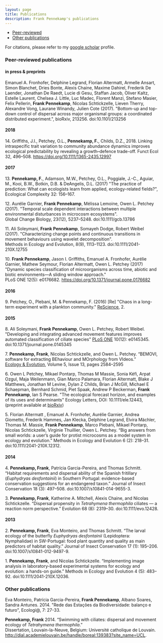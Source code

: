 ```yaml
---
layout: page
title: Publications
description: Frank Pennekamp's publications
---
```


<div class="navbar">
    <div class="navbar-inner">
        <ul class="nav">
            <li><a href="#Peer-reviewed">Peer-reviewed</a></li>
            <li><a href="#others">Other publications</a></li>
        </ul>
    </div>
</div>

For citations, please refer to my [google scholar](http://scholar.google.de/citations?user=yRx8FTsAAAAJ&hl=de) profile.    

### <a name="Peer-reviewed"></a>Peer-reviewed publications

#### in press & preprints   

Emanuel A. Fronhofer, Delphine Legrand, Florian Altermatt, Armelle Ansart, Simon Blanchet, Dries Bonte, Alexis Chaine, Maxime Dahirel, Frederik De Laender, Jonathan De Raedt, Lucie di Gesu, Staffan Jacob, Oliver Kaltz, Estelle Laurent, Chelsea J. Little, Luc Madec, Florent Manzi, Stefano Masier, Felix Pellerin, **Frank Pennekamp**, Nicolas Schtickzelle, Lieven Therry, Alexandre Vong, Laurane Winandy, Julien Cote (2017). "Bottom-up and top-down control of dispersal across major organismal groups: a coordinated distributed experiment.", bioRxiv, 213256. doi:10.1101/213256


#### 2018

14\. Griffiths, J.I., Petchey, O.L., **Pennekamp, F.**, Childs, D.Z., 2018. Linking intraspecific trait variation to community abundance dynamics improves ecological predictability by revealing a growth–defence trade-off. Funct Ecol 32, 496–508. https://doi.org/10.1111/1365-2435.12997     

#### 2017

13\. **Pennekamp, F.**, Adamson, M.W., Petchey, O.L., Poggiale, J.-C., Aguiar, M., Kooi, B.W., Botkin, D.B. & DeAngelis, D.L. (2017) "The practice of prediction: What can ecologists learn from applied, ecology-related fields?", Ecological Complexity 32: 156–167.    

12\. Aurélie Garnier, **Frank Pennekamp**, Mélissa Lemoine, Owen L. Petchey (2017). "Temporal scale dependent interactions between multiple environmental disturbances in microcosm ecosystems".     
Global Change Biology, 23(12), 5237–5248. doi:10.1111/gcb.13786

11\. Ali Soleymani, **Frank Pennekamp**, Somayeh Dodge, Robert Weibel (2017). "Characterizing change points and continuous transitions in movement behaviours using wavelet decomposition".     
Methods in Ecology and Evolution, 8(9), 1113–1123. doi:10.1111/2041-210X.12755

10\. **Frank Pennekamp**, Jason I. Griffiths, Emanuel A. Fronhofer, Aurélie Garnier, Mathew Seymour, Florian Altermatt, Owen L. Petchey (2017) "Dynamic species classification of microorganisms across time, abiotic and biotic environments—A sliding window approach."     
PLoS ONE 12(5): e0176682. https://doi.org/10.1371/journal.pone.0176682

#### 2016

9\. Petchey, O., Plebani, M. & Pennekamp, F. (2016) [Re] "Chaos in a long-term experiment with a plankton community." [ReScience](https://github.com/ReScience-Archives/Petchey-Plebani-Pennekamp-2016/raw/master/article/article.pdf), 2.

#### 2015

8\. Ali Soleymani, **Frank Pennekamp**, Owen L. Petchey, Robert Weibel. "Developing and integrating advanced movement features improves automated classification of ciliate species"
[PLoS ONE](http://journals.plos.org/plosone/article?id=10.1371/journal.pone.0145345) 10(12): e0145345. doi:10.1371/journal.pone.0145345

7\. **Pennekamp, Frank**, Nicolas Schtickzelle, and Owen L. Petchey. “BEMOVI, software for extracting BEhaviour and MOrphology from VIdeos.”         
[Ecology & Evolution](http://onlinelibrary.wiley.com/doi/10.1002/ece3.1529/abstract), Volume 5, Issue 13, pages 2584–2595

6\. Owen L Petchey, Mikael Pontarp, Thomas M Massie, Sonia Kéfi, Arpat Ozgul, Maja Weilenmann, Gian Marco Palamara, Florian Altermatt, Blake J Matthews, Jonathan M Levine, Dylan Z Childs, Brian J McGill, Michael E Schaepman, Bernhard Schmid, Piet Spaak, Andrew P Beckerman, **Frank Pennekamp**, Ian S Pearse. 
"The ecological forecast horizon, and examples of its uses and determinants" Ecology Letters, DOI: 10.1111/ele.12443, (preprint available at [bioRxiv](http://dx.doi.org/10.1101/013441))

5\. Florian Altermatt , Emanuel A. Fronhofer, Aurélie Garnier, Andrea Giometto, Frederik Hammes, Jan Klecka, Delphine Legrand, Elvira Mächler, Thomas M. Massie, **Frank Pennekamp**, Marco Plebani, Mikael Pontarp, Nicolas Schtickzelle, Virginie Thuillier, Owen L. Petchey. “Big answers from small worlds: a user’s guide for protist microcosms as a model system in ecology and evolution.”
Methods in Ecology and Evolution 6 (2): 218–31. doi:10.1111/2041-210X.12312.


#### 2014

4\. **Pennekamp, Frank**, Patrícia Garcia-Pereira, and Thomas Schmitt. “Habitat requirements and dispersal ability of the Spanish fritillary (_Euphydryas desfontainii_) in Southern Portugal: evidence-based conservation suggestions for an endangered taxon.” 
Journal of Insect Conservation 18 (3): 497–508. doi:10.1007/s10841-014-9655-3.

3\. **Pennekamp, Frank**, Katherine A. Mitchell, Alexis Chaine, and Nicolas Schtickzelle. “Dispersal propensity in _Tetrahymena thermophila_ ciliates — a reaction norm perspective.” 
Evolution 68 (8): 2319–30. doi:10.1111/evo.12428.   

    
#### 2013

2\. **Pennekamp, Frank**, Eva Monteiro, and Thomas Schmitt. “The larval ecology of the butterfly _Euphydryas desfontainii_ (Lepidoptera: Nymphalidae) in SW-Portugal: food plant quantity and quality as main predictors of habitat quality.” 
Journal of Insect Conservation 17 (1): 195–206. doi:10.1007/s10841-012-9497-9.   

1\. **Pennekamp, Frank**, and Nicolas Schtickzelle. “Implementing image analysis in laboratory-based experimental systems for ecology and evolution: a hands-on guide.”
Methods in Ecology and Evolution 4 (5): 483–92. doi:10.1111/2041-210X.12036.    


### <a name="others"></a>Other publications

Eva Monteiro, Patrícia Garcia-Pereira, **Frank Pennekamp**, Albano Soares, Sandra Antunes. 2014. "Rede das Estações da Biodiversidade: balanço e futuro", Ecologi@, 7: 27-33.

**Pennekamp, Frank** 2014. “Swimming with ciliates: dispersal and movement ecology of *Tetrahymena thermophila*.”     
Dissertation, Louvain-la-Neuve, Belgium: Université catholique de Louvain.     
http://dial.academielouvain.be/handle/boreal:139383?site_name=UCL.



